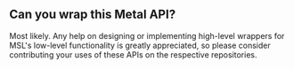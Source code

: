 ## Can you wrap this Metal API?

Most likely. Any help on designing or implementing high-level wrappers for MSL's low-level functionality
is greatly appreciated, so please consider contributing your uses of these APIs on the
respective repositories.